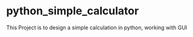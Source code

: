 # python_simple_calculator
This Project is to design a simple calculation in python, working with GUI
